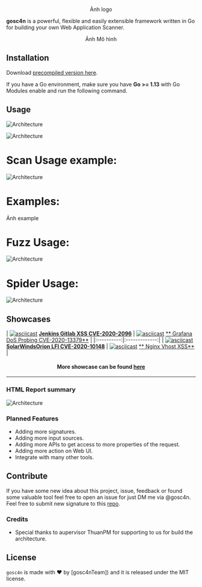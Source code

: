 
<p align="center">
  Ảnh logo
  <p align="center">
  </p>
</p>

**gosc4n** is a powerful, flexible and easily extensible framework written in Go for building your own Web Application
Scanner.

<p align="center">Ảnh Mô hình</p>


## Installation

Download [precompiled version here](https://github.com/goSc4n/goSc4n/releases).

If you have a Go environment, make sure you have **Go >= 1.13** with Go Modules enable and run the following command.


## Usage
![Architecture](https://raw.githubusercontent.com/goSc4n/goSc4n/main/scanusage1.png)

![Architecture](https://raw.githubusercontent.com/goSc4n/goSc4n/main/scanusage2.PNG)

# Scan Usage example:
![Architecture](https://raw.githubusercontent.com/goSc4n/goSc4n/main/scanexample.PNG)


# Examples:
Ảnh example
 
# Fuzz Usage:
![Architecture](https://raw.githubusercontent.com/goSc4n/goSc4n/main/fuzzusage.png)



 
# Spider Usage:
![Architecture](https://raw.githubusercontent.com/goSc4n/goSc4n/main/spiderusage.png)






## Showcases

|  [![asciicast](https://asciinema.org/a/392827.svg)](https://asciinema.org/a/392827) [**Jenkins Gitlab XSS
CVE-2020-2096**](https://asciinema.org/a/392827)
|  [![asciicast](https://asciinema.org/a/392822.svg)](https://asciinema.org/a/392822) [**
Grafana DoS Probing CVE-2020-13379**](https://asciinema.org/a/392822) | |:----------:|:-------------:|
| [![asciicast](https://asciinema.org/a/392824.svg)](https://asciinema.org/a/392824) [**SolarWindsOrion LFI
CVE-2020-10148**](https://asciinema.org/a/392824)
| [![asciicast](https://asciinema.org/a/392821.svg)](https://asciinema.org/a/392821) [**
Nginx Vhost XSS**](https://asciinema.org/a/392821) |

<h4 align='center'> More showcase can be found <a href="https://jaeles-project.github.io/showcases/">here</a></h4>

***

### HTML Report summary

![Architecture](https://raw.githubusercontent.com/goSc4n/goSc4n/main/summary.png)



### Planned Features

* Adding more signatures.
* Adding more input sources.
* Adding more APIs to get access to more properties of the request.
* Adding more action on Web UI.
* Integrate with many other tools.

## Contribute

If you have some new idea about this project, issue, feedback or found some valuable tool feel free to open an issue for
just DM me via @gosc4n. Feel free to submit new signature to
this [repo](https://github.com/goSc4n/goSc4n/tree/main/base-signatures).

### Credits

* Special thanks to aupervisor ThuanPM for supporting to us for build the architecture.



## License

`gosc4n` is made with ♥ by [gosc4nTeam]) and it is released under the MIT license.

